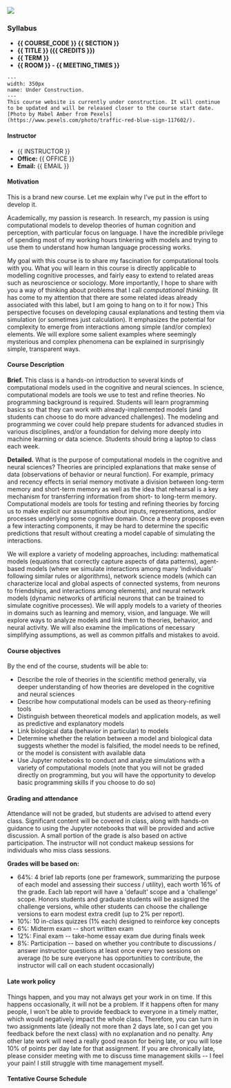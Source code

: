 ![](../images/uconn-header.png)

### Syllabus

- **{{ COURSE_CODE }} {{ SECTION }}**
- **{{ TITLE }} ({{ CREDITS }})**
- **{{ TERM }}**
- **{{ ROOM }} - {{ MEETING_TIMES }}**

``` {figure}../images/construction.jpeg
---
width: 350px
name: Under Construction.
---
This course website is currently under construction. It will continue to be updated and will be released closer to the course start date. [Photo by Mabel Amber from Pexels](https://www.pexels.com/photo/traffic-red-blue-sign-117602/).
```

#### Instructor

- {{ INSTRUCTOR }}
- **Office:** {{ OFFICE }}
- **Email:** {{ EMAIL }}

#### Motivation
This is a brand new course. Let me explain why I’ve put in the effort to develop it.

Academically, my passion is research. In research, my passion is using computational models to develop theories of human cognition and perception, with particular focus on language. I have the incredible privilege of spending most of my working hours tinkering with models and trying to use them to understand how human language processing works.

My goal with this course is to share my fascination for computational tools with you. What you will learn in this course is directly applicable to modelling cognitive processes, and fairly easy to extend to related areas such as neuroscience or sociology. More importantly, I hope to share with you a way of thinking about problems that I call *computational thinking*. (It has come to my attention that there are some related ideas already associated with this label, but I am going to hang on to it for now.) This perspective focuses on developing causal explanations and testing them via simulation (or sometimes just calculation). It emphasizes the potential for complexity to emerge from interactions among simple (and/or complex) elements. We will explore some salient examples where seemingly mysterious and complex phenomena can be explained in surprisingly simple, transparent ways.

#### Course Description

**Brief.**
This class is a hands-on introduction to several kinds of computational models used in the cognitive and neural sciences. In science, computational models are tools we use to test and refine theories. No programming background is required. Students will learn programming basics so that they can work with already-implemented models (and students can choose to do more advanced challenges). The modeling and programming we cover could help prepare students for advanced studies in various disciplines, and/or a foundation for delving more deeply into machine learning or data science. Students should bring a laptop to class each week.

**Detailed.**
What is the purpose of computational models in the cognitive and neural sciences? Theories are principled explanations that make sense of data (observations of behavior or neural function). For example, primacy and recency effects in serial memory motivate a division between long-term memory and short-term memory as well as the idea that rehearsal is a key mechanism for transferring information from short- to long-term memory. Computational models are tools for testing and refining theories by forcing us to make explicit our assumptions about inputs, representations, and/or processes underlying some cognitive domain. Once a theory proposes even a few interacting components, it may be hard to determine the specific predictions that result without creating a model capable of simulating the interactions.

We will explore a variety of modeling approaches, including: mathematical models (equations that correctly capture aspects of data patterns), agent-based models (where we simulate interactions among many ‘individuals’ following similar rules or algorithms), network science models (which can characterize local and global aspects of connected systems, from neurons to friendships, and interactions among elements), and neural network models (dynamic networks of artificial neurons that can be trained to simulate cognitive processes). We will apply models to a variety of theories in domains such as learning and memory, vision, and language. We will explore ways to analyze models and link them to theories, behavior, and neural activity. We will also examine the implications of necessary simplifying assumptions, as well as common pitfalls and mistakes to avoid.

#### Course objectives
By the end of the course, students will be able to:
- Describe the role of theories in the scientific method generally, via deeper   understanding of how theories are developed in the cognitive and neural sciences
- Describe how computational models can be used as theory-refining tools
- Distinguish between theoretical models and application models, as well as predictive and explanatory models
- Link biological data (behavior in particular) to models
- Determine whether the relation between a model and biological data suggests whether the model is falsified, the model needs to be refined, or the model is consistent with available data
- Use Jupyter notebooks to conduct and analyze simulations with a variety of computational models (note that you will not be graded directly on programming, but you will have the opportunity to develop basic programming skills if you choose to do so)

#### Grading and attendance
Attendance will not be graded, but students are advised to attend every class. Significant content will be covered in class, along with hands-on guidance to using the Jupyter notebooks that will be provided and active discussion. A small portion of the grade is also based on active participation. The instructor will not conduct makeup sessions for individuals who miss class sessions.

**Grades will be based on:**
- 64%: 4 brief lab reports (one per framework, summarizing the purpose of each model and assessing their success / utility), each worth 16% of the grade. Each lab report will have a 'default' scope and a 'challenge' scope. Honors students and graduate students will be assigned the challenge versions, while other students can choose the challenge versions to earn modest extra credit (up to 2% per report).
- 10%: 10 in-class quizzes (1% each) designed to reinforce key concepts
- 6%: Midterm exam -- short written exam
- 12%: Final exam -- take-home essay exam due during finals week
- 8%: Participation -- based on whether you contribute to discussions / answer instructor questions at least once every two sessions on average (to be sure everyone has opportunities to contribute, the instructor will call on each student occasionally)

#### Late work policy
Things happen, and you may not always get your work in on time. If this happens occasionally, it will not be a problem. If it happens often for many people, I won't be able to provide feedback to everyone in a timely matter, which would negatively impact the whole class. Therefore, you can turn in two assignments late (ideally not more than 2 days late, so I can get you feedback before the next class) with no explanation and no penalty. Any other late work will need a really good reason for being late, or you will lose 10% of points per day late for that assignment. If you are chronically late, please consider meeting with me to discuss time management skills -- I feel your pain! I still struggle with time management myself.


#### Tentative Course Schedule

```{include} syllabus_bits/schedule.md
```

```{include} syllabus_bits/policies.md
```
